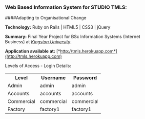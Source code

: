 ### Web Based Information System for STUDIO TMLS:
####Adapting to Organisational Change

<strong>Technology:</strong> Ruby on Rails | HTML5 | CSS3 | jQuery

<strong>Summary:</strong> Final Year Project for BSc Information Systems (Internet Business) at [*Kingston University*](http://www.kingston.ac.uk).

<strong>Application available at:</strong> [*http://tmls.herokuapp.com*](http://tmls.herokuapp.com)

Levels of Access - Login Details:
<table>
  <tr>
    <th>Level</th><th>Username</th><th>Password</th>
  </tr>
  <tr>
    <td>Admin</td><td>admin</td><td>admin</td>
  </tr>
  <tr>
    <td>Accounts</td><td>accounts</td><td>accounts</td>
  </tr>
  <tr>
    <td>Commercial</td><td>commercial</td><td>commercial</td>
  </tr>
  <tr>
    <td>Factory</td><td>factory1</td><td>factory1</td>
  </tr>
</table>

